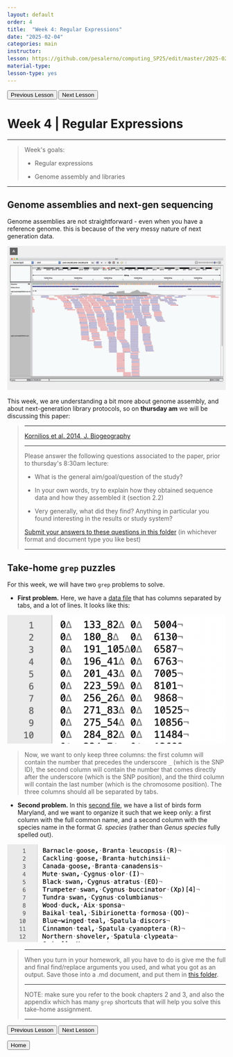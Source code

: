 ```yaml
---
layout: default
order: 4
title:  "Week 4: Regular Expressions"
date: "2025-02-04"
categories: main
instructor: 
lesson: https://github.com/pesalerno/computing_SP25/edit/master/2025-02-04-4_Week_4.md
material-type: 
lesson-type: yes
---
```


<a href="https://pesalerno.github.io/computing_SP25/main/2025/01/28/3_Week_3.html"><button>Previous Lesson</button></a>    <a href="https://pesalerno.github.io/computing_SP25/main/2025/02/11/5_Week_5.html"><button>Next Lesson</button></a>

# Week 4 | Regular Expressions

------------
>Week's goals: 
>
>- Regular expressions
>
>- Genome assembly and libraries

--------------

## Genome assemblies and next-gen sequencing

Genome assemblies are not straightforward - even when you have a reference genome. this is because of the very messy nature of next generation data. 

![](https://github.com/pesalerno/computing_SP25/blob/main/_files/genome-assembly.jpg?raw=true)

This week, we are understanding a bit more about genome assembly, and about next-generation library protocols, so on **thursday am** we will be discussing this paper: 

> -------------------
>
> [Kornilios et al. 2014, J. Biogeography](https://drive.google.com/file/d/1NQaC6wZZ3D1iOqS_tYlZPuP0Tr5xnc_O/view?usp=drive_link)
> 
> ---------------------
> 
>Please answer the following questions associated to the paper, prior to thursday's 8:30am lecture:
>
> - What is the general aim/goal/question of the study?
>
> - In your own words, try to explain how they obtained sequence data and how they assembled it (section 2.2)
> 
> - Very generally, what did they find? Anything in particular you found interesting in the results or study system?
>
>[Submit your answers to these questions in this folder](https://drive.google.com/drive/folders/18mloZY_0TIjs3hqnfMyZ7tmxwQO8BkD9?usp=drive_link) (in whichever format and document type you like best)
>
>___________________


## Take-home `grep` puzzles

For this week, we will have two `grep` problems to solve. 

- **First problem.** Here, we have a [data file](https://github.com/pesalerno/computing_SP25/blob/main/_files/boana-ALL.plink.map) that has columns separated by tabs, and a lot of lines. It looks like this: 

![](https://github.com/pesalerno/computing_SP25/blob/main/_files/plink-grep-screenshot.png?raw=true)
	
>Now, we want to only keep three columns: the first column will contain the number that precedes the underscore `_` (which is the SNP ID), the second column will contain the number that comes directly after the underscore (which is the SNP position), and the third column will contain the last number (which is the chromosome position). The three columns should all be separated by tabs.


- **Second problem.** In this [second file](https://github.com/pesalerno/computing_SP25/blob/main/_files/birds-maryland_c.txt), we have a list of birds form Maryland, and we want to organize it such that we keep only:  a first column with the full common name, and a second column with the species name in the format *G. species* (rather than *Genus species* fully spelled out). 

![](https://github.com/pesalerno/computing_SP25/blob/main/_files/birds-grep-screenshot.png?raw=true)


>-----------
>
>When you turn in your homework, all you have to do is give me the full and final find/replace arguments you used, and what you got as an output. Save those into a .md document, and put them in [this folder](https://drive.google.com/drive/folders/1a7IY7lzPm3RFbbPA_fMFw-_bE958I6Nq?usp=drive_link). 
>
>----------------
>
>NOTE: make sure you refer to the book chapters 2 and 3, and also the appendix which has many `grep` shortcuts that will help you solve this take-home assignment. 
>
>-------------


<a href="https://pesalerno.github.io/computing_SP25/main/2025/01/28/3_Week_3.html"><button>Previous Lesson</button></a>    <a href="https://pesalerno.github.io/computing_SP25/main/2025/02/11/5_Week_5.html"><button>Next Lesson</button></a>

<a href="https://pesalerno.github.io/computing_SP25/"><button>Home</button></a>  